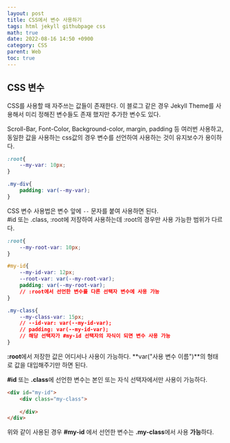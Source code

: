 ```yaml
---
layout: post
title: CSS에서 변수 사용하기
tags: html jekyll githubpage css
math: true
date: 2022-08-16 14:50 +0900
category: CSS
parent: Web
toc: true
---
```

## CSS 변수
CSS를 사용할 때 자주쓰는 값들이 존재한다.
이 블로그 같은 경우 Jekyll Theme를 사용해서 미리 정해진 변수들도 존재 했지만 추가한 변수도 있다.

Scroll-Bar, Font-Color, Background-color, margin, padding 등
여러번 사용하고, 동일한 값을 사용하는 css값의 경우 변수를 선언하여 사용하는 것이 유지보수가 용이하다.

```css
:root{
    --my-var: 10px;
}

.my-div{
    padding: var(--my-var);
}
```
CSS 변수 사용법은 변수 앞에 ``--`` 문자를 붙여 사용하면 된다.  
#id 또는 .class, :root에 저장하여 사용하는데 :root의 경우만 사용 가능한 범위가 다르다.  
```css
:root{
    --my-root-var: 10px;
}

#my-id{
    --my-id-var: 12px;
    --root-var: var(--my-root-var);
    padding: var(--my-root-var);
    // :root에서 선언한 변수를 다른 선택자 변수에 사용 가능
}

.my-class{
    --my-class-var: 15px;
    // --id-var: var(--my-id-var); 
    // padding: var(--my-id-var);
    // 해당 선택자가 #my-id 선택자의 자식이 되면 변수 사용 가능
}
```
**:root**에서 저장한 값은 어디서나 사용이 가능하다.
**var("사용 변수 이름")**의 형태로 값을 대입해주기만 하면 된다. 

**#id** 또는 **.class**에 선언한 변수는 본인 또는 자식 선택자에서만 사용이 가능하다.
```html
<div id="my-id">
    <div class="my-class">
        
    </div>
</div>
```
위와 같이 사용된 경우 **#my-id** 에서 선언한 변수는 **.my-class**에서 사용 **가능**하다.
